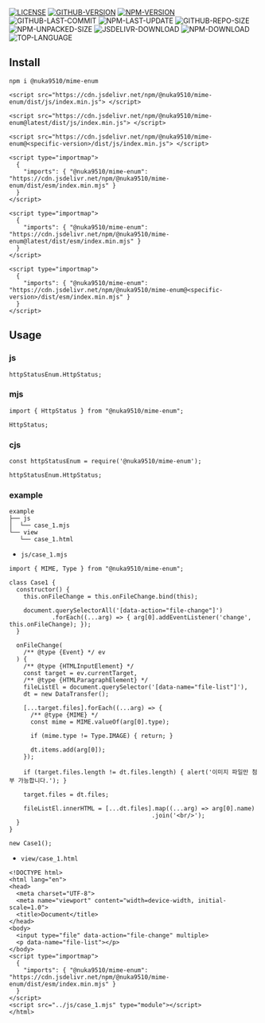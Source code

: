 [![LICENSE][license]][license-url]
[![GITHUB-VERSION][github-version]][github-version-url]
[![NPM-VERSION][npm-version]][npm-version-url]
![GITHUB-LAST-COMMIT][github-last-commit]
![NPM-LAST-UPDATE][npm-last-update]
![GITHUB-REPO-SIZE][github-repo-size]
![NPM-UNPACKED-SIZE][npm-unpacked-size]
![JSDELIVR-DOWNLOAD][jsdelivr-download]
![NPM-DOWNLOAD][npm-download]
![TOP-LANGUAGE][top-language]

[license]: https://img.shields.io/npm/l/%40nuka9510%2Fmime-enum
[license-url]: https://github.com/nuka9510/mime-enum/blob/main/LICENSE

[github-version]: https://img.shields.io/github/package-json/v/nuka9510/mime-enum?logo=github
[github-version-url]: https://github.com/nuka9510/mime-enum

[npm-version]: https://img.shields.io/npm/v/%40nuka9510%2Fmime-enum?logo=npm
[npm-version-url]: https://www.npmjs.com/package/@nuka9510/mime-enum

[github-last-commit]: https://img.shields.io/github/last-commit/nuka9510/mime-enum?logo=github

[npm-last-update]: https://img.shields.io/npm/last-update/%40nuka9510%2Fmime-enum?logo=npm

[github-repo-size]: https://img.shields.io/github/repo-size/nuka9510/mime-enum?logo=github

[npm-unpacked-size]: https://img.shields.io/npm/unpacked-size/%40nuka9510%2Fmime-enum?logo=npm

[jsdelivr-download]: https://img.shields.io/jsdelivr/npm/hm/%40nuka9510/mime-enum?logo=jsdelivr

[npm-download]: https://img.shields.io/npm/dm/%40nuka9510%2Fmime-enum?logo=npm

[top-language]: https://img.shields.io/github/languages/top/nuka9510/mime-enum

## Install
```
npm i @nuka9510/mime-enum
```
```
<script src="https://cdn.jsdelivr.net/npm/@nuka9510/mime-enum/dist/js/index.min.js"> </script>
```
```
<script src="https://cdn.jsdelivr.net/npm/@nuka9510/mime-enum@latest/dist/js/index.min.js"> </script>
```
```
<script src="https://cdn.jsdelivr.net/npm/@nuka9510/mime-enum@<specific-version>/dist/js/index.min.js"> </script>
```
```
<script type="importmap">
  {
    "imports": { "@nuka9510/mime-enum": "https://cdn.jsdelivr.net/npm/@nuka9510/mime-enum/dist/esm/index.min.mjs" }
  }
</script>
```
```
<script type="importmap">
  {
    "imports": { "@nuka9510/mime-enum": "https://cdn.jsdelivr.net/npm/@nuka9510/mime-enum@latest/dist/esm/index.min.mjs" }
  }
</script>
```
```
<script type="importmap">
  {
    "imports": { "@nuka9510/mime-enum": "https://cdn.jsdelivr.net/npm/@nuka9510/mime-enum@<specific-version>/dist/esm/index.min.mjs" }
  }
</script>
```
## Usage
### js
```
httpStatusEnum.HttpStatus;
```
### mjs
```
import { HttpStatus } from "@nuka9510/mime-enum";

HttpStatus;
```
### cjs
```
const httpStatusEnum = require('@nuka9510/mime-enum');

httpStatusEnum.HttpStatus;
```
### example
```
example
├── js
│  └── case_1.mjs
└── view
   └── case_1.html
```
- `js/case_1.mjs`
```
import { MIME, Type } from "@nuka9510/mime-enum";

class Case1 {
  constructor() {
    this.onFileChange = this.onFileChange.bind(this);

    document.querySelectorAll('[data-action="file-change"]')
            .forEach((...arg) => { arg[0].addEventListener('change', this.onFileChange); });
  }

  onFileChange(
    /** @type {Event} */ ev
  ) {
    /** @type {HTMLInputElement} */
    const target = ev.currentTarget,
    /** @type {HTMLParagraphElement} */
    fileListEl = document.querySelector('[data-name="file-list"]'),
    dt = new DataTransfer();

    [...target.files].forEach((...arg) => {
      /** @type {MIME} */
      const mime = MIME.valueOf(arg[0].type);

      if (mime.type != Type.IMAGE) { return; }

      dt.items.add(arg[0]);
    });

    if (target.files.length != dt.files.length) { alert('이미지 파일만 첨부 가능합니다.'); }

    target.files = dt.files;

    fileListEl.innerHTML = [...dt.files].map((...arg) => arg[0].name)
                                        .join('<br/>');
  }
}

new Case1();
```
- `view/case_1.html`
```
<!DOCTYPE html>
<html lang="en">
<head>
  <meta charset="UTF-8">
  <meta name="viewport" content="width=device-width, initial-scale=1.0">
  <title>Document</title>
</head>
<body>
  <input type="file" data-action="file-change" multiple>
  <p data-name="file-list"></p>
</body>
<script type="importmap">
  {
    "imports": { "@nuka9510/mime-enum": "https://cdn.jsdelivr.net/npm/@nuka9510/mime-enum/dist/esm/index.min.mjs" }
  }
</script>
<script src="../js/case_1.mjs" type="module"></script>
</html>